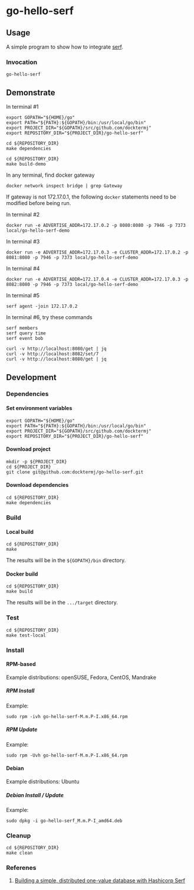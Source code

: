 # go-hello-serf

## Usage

A simple program to show how to integrate
[serf](https://www.serf.io).

### Invocation

```console
go-hello-serf
```

## Demonstrate

In terminal #1

```console
export GOPATH="${HOME}/go"
export PATH="${PATH}:${GOPATH}/bin:/usr/local/go/bin"
export PROJECT_DIR="${GOPATH}/src/github.com/docktermj"
export REPOSITORY_DIR="${PROJECT_DIR}/go-hello-serf"

cd ${REPOSITORY_DIR}
make dependencies

cd ${REPOSITORY_DIR}
make build-demo
```

In any terminal, find docker gateway

```console
docker network inspect bridge | grep Gateway
```

If gateway is not 172.17.0.1, the following `docker` statements need to be modified before being run.

In terminal #2

```console
docker run -e ADVERTISE_ADDR=172.17.0.2 -p 8080:8080 -p 7946 -p 7373 local/go-hello-serf-demo
```

In terminal #3

```console
docker run -e ADVERTISE_ADDR=172.17.0.3 -e CLUSTER_ADDR=172.17.0.2 -p 8081:8080 -p 7946 -p 7373 local/go-hello-serf-demo
```

In terminal #4

```console
docker run -e ADVERTISE_ADDR=172.17.0.4 -e CLUSTER_ADDR=172.17.0.3 -p 8082:8080 -p 7946 -p 7373 local/go-hello-serf-demo
```

In terminal #5

```console
serf agent -join 172.17.0.2
```

In terminal #6, try these commands

```console
serf members
serf query time
serf event bob

curl -v http://localhost:8080/get | jq
curl -v http://localhost:8082/set/7
curl -v http://localhost:8080/get | jq
```

## Development

### Dependencies

#### Set environment variables

```console
export GOPATH="${HOME}/go"
export PATH="${PATH}:${GOPATH}/bin:/usr/local/go/bin"
export PROJECT_DIR="${GOPATH}/src/github.com/docktermj"
export REPOSITORY_DIR="${PROJECT_DIR}/go-hello-serf"
```

#### Download project

```console
mkdir -p ${PROJECT_DIR}
cd ${PROJECT_DIR}
git clone git@github.com:docktermj/go-hello-serf.git
```

#### Download dependencies

```console
cd ${REPOSITORY_DIR}
make dependencies
```

### Build

#### Local build

```console
cd ${REPOSITORY_DIR}
make
```

The results will be in the `${GOPATH}/bin` directory.

#### Docker build

```console
cd ${REPOSITORY_DIR}
make build
```

The results will be in the `.../target` directory.

### Test

```console
cd ${REPOSITORY_DIR}
make test-local
```

### Install

#### RPM-based

Example distributions: openSUSE, Fedora, CentOS, Mandrake

##### RPM Install

Example:

```console
sudo rpm -ivh go-hello-serf-M.m.P-I.x86_64.rpm
```

##### RPM Update

Example:

```console
sudo rpm -Uvh go-hello-serf-M.m.P-I.x86_64.rpm
```

#### Debian

Example distributions: Ubuntu

##### Debian Install / Update

Example:

```console
sudo dpkg -i go-hello-serf_M.m.P-I_amd64.deb
```

### Cleanup

```console
cd ${REPOSITORY_DIR}
make clean
```

### Referenes

1. [Building a simple, distributed one-value database with Hashicorp Serf](https://jacobmartins.com/2017/01/29/practical-golang-building-a-simple-distributed-one-value-database-with-hashicorp-serf/)
